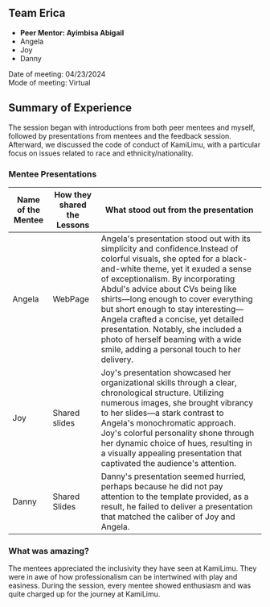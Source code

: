 ## Team Erica
- **Peer Mentor: Ayimbisa Abigail**  
- Angela
- Joy
- Danny 

Date of meeting: 04/23/2024  
Mode of meeting: Virtual  

## Summary of Experience

The session began with introductions from both peer mentees and myself, followed by
presentations from mentees and the feedback session. Afterward, we discussed the
code of conduct of KamiLimu, with a particular focus on issues related to race and
ethnicity/nationality.

### Mentee Presentations

| Name of the Mentee| How they shared the Lessons|What stood out from the presentation|
| ----------- | ----------- |------|
| Angela|WebPage | Angela's presentation stood out with its simplicity and confidence.Instead of colorful visuals, she opted for a black-and-white theme, yet it exuded a sense of exceptionalism. By incorporating Abdul's advice about CVs being like shirts—long enough to cover everything but short enough to stay interesting—Angela crafted a concise, yet detailed presentation. Notably, she included a photo of herself beaming with a wide smile, adding a personal touch to her delivery. |
| Joy   | Shared slides     |  Joy's presentation showcased her organizational skills through a clear, chronological structure. Utilizing numerous images, she brought vibrancy to her slides—a stark contrast to Angela's monochromatic approach. Joy's colorful personality shone through her dynamic choice of hues, resulting in a visually appealing presentation that captivated the audience's attention.  | 
|Danny|Shared Slides|Danny's presentation seemed hurried, perhaps because he did not pay attention to the template provided, as a result, he failed to deliver a presentation that matched the caliber of Joy and Angela.|

### What was amazing?
The mentees appreciated the inclusivity they have seen at KamiLimu. They were in awe of how professionalism can be intertwined with play and easiness. During the session, every mentee showed enthusiasm and was quite charged up for the journey at KamiLimu.